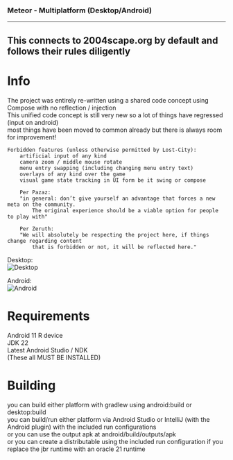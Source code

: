 ### Meteor - Multiplatform (Desktop/Android) 
---
**This connects to 2004scape.org by default and follows their rules diligently**
---

# Info
The project was entirely re-written using a shared code concept using Compose with no reflection / injection  
This unified code concept is still very new so a lot of things have regressed (input on android)  
most things have been moved to common already but there is always room for improvement!  

```
Forbidden features (unless otherwise permitted by Lost-City):  
    artificial input of any kind  
    camera zoom / middle mouse rotate  
    menu entry swapping (including changing menu entry text)
    overlays of any kind over the game
    visual game state tracking in UI form be it swing or compose

    Per Pazaz:
    "in general: don’t give yourself an advantage that forces a new meta on the community.
        The original experience should be a viable option for people to play with"

    Per Zeruth:
    "We will absolutely be respecting the project here, if things change regarding content
        that is forbidden or not, it will be reflected here."
```

Desktop:  
![Desktop](https://github.com/user-attachments/assets/93781112-0ca6-4798-8363-247b903f7b9a)
  
Android:  
![Android](https://github.com/user-attachments/assets/6e875ac6-92f6-4408-af70-750a33c516d4)
  
# Requirements  

Android 11 R device  
JDK 22  
Latest Android Studio / NDK  
(These all MUST BE INSTALLED)  
  
# Building  

you can build either platform with gradlew using android:build or desktop:build  
you can build/run either platform via Android Studio or IntelliJ (with the Android plugin) with the included run configurations  
or you can use the output apk at android/build/outputs/apk  
or you can create a distributable using the included run configuration if you replace the jbr runtime with an oracle 21 runtime  
